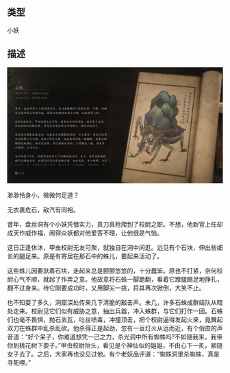 
## 类型

小妖

## 描述

![石蛛](../../images/小妖/石蛛.jpg)

渺渺怜身小，微微何足道？

无衣裹危石，敌汽有同袍。

昔年，盘丝洞有个小妖凭借实力，真刀真枪爬到了校尉之职。不想，他新官上任却成天作威作福，闹得众妖都对他爱答不理，让他很是气恼。

这日正逢休沐，甲虫校尉无友可聚，就独自在洞中闲逛。远见有个石块，伸出些细长的腿足来。原是有寄居在那石中的蛛儿，要起来活动了。

这些蛛儿因要驮着石块，走起来总是颤颤悠悠的，十分蠢笨。原也不打紧，奈何校尉心气不顺，就起了作弄之意。他故意将石蛛一脚跪翻，看着它蹬腿踢足地挣扎，翻不过身来。待它刚要成功时，又用脚尖一挑，将其再次掀倒，大笑不止。

也不知耍了多久，洞窟深处传来几下清脆的敲击声。未几，许多石蛛成群结队从暗处走来。校尉见它们似有威胁之意，抽出兵器，冲入蛛群，与它们打作一团。石蛛们也毫不畏惧，抛石丢瓦，吐丝喷毒，冲撞顶击，把个校尉逼得发起火来，竟舞起双刀在蛛群中乱杀乱砍。他杀得正是起劲，忽有一豆灯火从远而近，有个俏皮的声音道：“好个呆子，你难道想凭一己之力，杀光洞中所有蜘蛛吗?不如随我来，我带你到桃花树下耍子。”甲虫校尉抬头，看见是个神仙似的姐姐，不由心下一炙，紧随女子去了。之后，大家再也没见过他。有个老妖品评道：“蜘蛛洞里杀蜘蛛，真是寻死哩。”


    